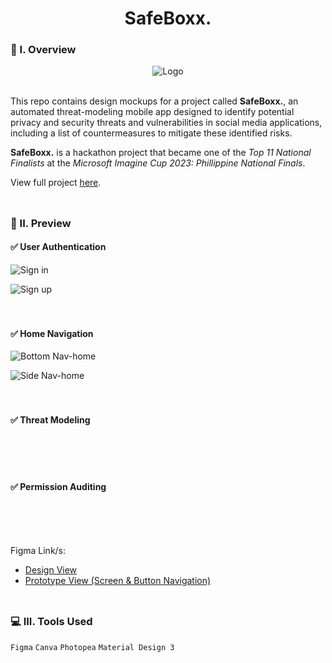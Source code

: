 <div align="center">
  <h1>SafeBoxx.</h1>
</div>

### 🧐 I. Overview
<div align="center">
  <img src="https://github.com/m3mentomor1/SafeBoxx.-Design/assets/95956735/94a8e867-065e-41f0-96d9-49c1ffd926fa" alt="Logo">
</div><br>

This repo contains design mockups for a project called **SafeBoxx.**, an automated threat-modeling mobile app designed to identify potential privacy and security threats and vulnerabilities in social media applications, including a list of countermeasures to mitigate these identified risks.

**SafeBoxx.** is a hackathon project that became one of the *Top 11 National Finalists* at the *Microsoft Imagine Cup 2023: Phillippine National Finals*.

View full project [here](https://github.com/m3mentomor1/SafeBoxx.).
<br><br>
##

### 👀 II. Preview

#### ✅ User Authentication

![Sign in](https://github.com/m3mentomor1/SafeBoxx.-Design/assets/95956735/58500787-f8cf-4d9d-b8e7-e0491210936f)

![Sign up](https://github.com/m3mentomor1/SafeBoxx.-Design/assets/95956735/12ef8727-d410-4b92-84c7-a14609bbfe8d)
<br><br><br>

#### ✅ Home Navigation

![Bottom Nav-home](https://github.com/m3mentomor1/SafeBoxx.-Design/assets/95956735/99627e84-0c81-4975-8234-2e01cc583810)

![Side Nav-home](https://github.com/m3mentomor1/SafeBoxx.-Design/assets/95956735/4203d5b9-b1a3-4778-a4fe-8da49aef915d)
<br><br><br>

#### ✅ Threat Modeling

<br><br><br>

#### ✅ Permission Auditing

<br><br><br>

Figma Link/s: 
- [Design View](https://www.figma.com/design/fcQUGNiNTUBdq6ED8l6KZO/SafeBoxx.?node-id=53096-27271&t=fmsxWtZYI37RHfku-1)
- [Prototype View (Screen & Button Navigation)]()
<br><br>
##

### 💻 III. Tools Used

``Figma`` ``Canva`` ``Photopea`` ``Material Design 3``
